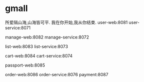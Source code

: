 # gmall
所爱隔山海,山海皆可平.
我在你开始,我从你结束.
user-web:8081
user-service:8071

manage-web:8082
manage-service:8072

list-web:8083
list-service:8073

cart-web:8084
cart-service:8074

passport-web:8085

order-web:8086
order-service:8076
payment:8087